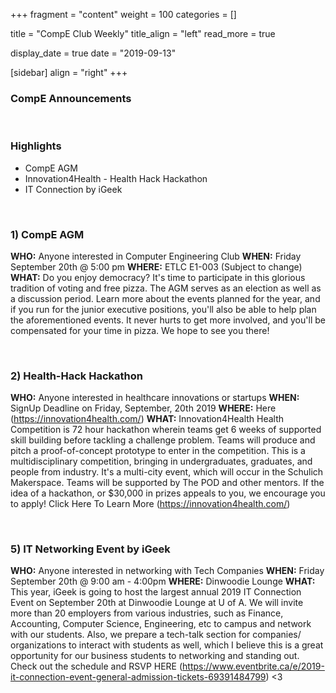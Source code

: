 
+++
fragment = "content"
weight = 100
categories = []

title = "CompE Club Weekly"
title_align = "left"
read_more = true

display_date = true
date = "2019-09-13" 

[sidebar]
  align = "right"
+++
    

### CompE Announcements

</br>

### Highlights
*  CompE AGM
*  Innovation4Health - Health Hack Hackathon
*  IT Connection by iGeek


</br>

### 1)  CompE AGM


**WHO:** Anyone interested in Computer Engineering Club
**WHEN:**  Friday September 20th @ 5:00 pm
**WHERE:**  ETLC E1-003 (Subject to change)
**WHAT:** Do you enjoy democracy? It's time to participate in this glorious tradition of voting and free pizza. The AGM serves as an election as well as a discussion period. Learn more about the events planned for the year, and if you run for the junior executive positions, you'll also be able to help plan the aforementioned events. It never hurts to get more involved, and you'll be compensated for your time in pizza. We hope to see you there!



</br>

### 2)  Health-Hack Hackathon

**WHO:** Anyone interested in healthcare innovations or startups
**WHEN:**  SignUp Deadline on Friday, September, 20th 2019
**WHERE:** Here (https://innovation4health.com/)
**WHAT:** Innovation4Health Health Competition is 72 hour hackathon wherein teams get 6 weeks of supported skill building before tackling a challenge problem. Teams will produce and pitch a proof-of-concept prototype to enter in the competition. This is a multidisciplinary competition, bringing in undergraduates, graduates, and people from industry. It's a multi-city event, which will occur in the Schulich Makerspace. Teams will be supported by The POD and other mentors. If the idea of a hackathon, or $30,000 in prizes appeals to you, we encourage you to apply!
Click Here To Learn More (https://innovation4health.com/)


</br>

### 5)  IT Networking Event by iGeek


**WHO:** Anyone interested in networking with Tech Companies
**WHEN:**  Friday September 20th @ 9:00 am - 4:00pm
**WHERE:**  Dinwoodie Lounge
**WHAT:** This year, iGeek is going to host the largest annual 2019 IT Connection Event on September 20th at Dinwoodie Lounge at U of A. We will invite more than 20 employers from various industries, such as Finance, Accounting, Computer Science, Engineering, etc to campus and network with our students. Also, we prepare a tech-talk section for companies/ organizations to interact with students as well, which I believe this is a great opportunity for our business students to networking and standing out.
Check out the schedule and RSVP HERE (https://www.eventbrite.ca/e/2019-it-connection-event-general-admission-tickets-69391484799)
<3

</br>
